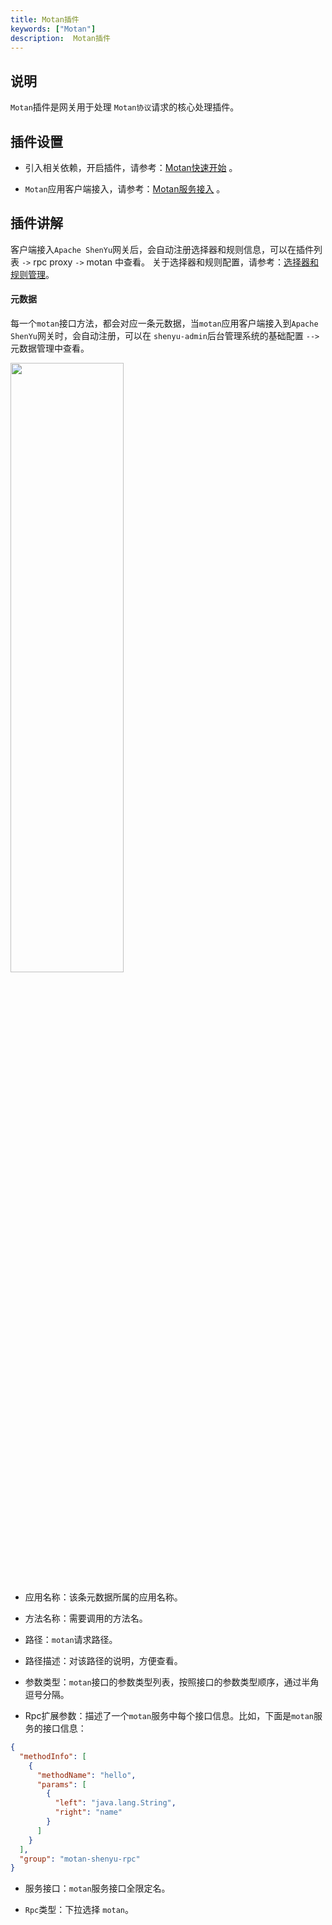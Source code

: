 ```yaml
---
title: Motan插件
keywords: ["Motan"]
description:  Motan插件
---
```


## 说明

`Motan`插件是网关用于处理 `Motan协议`请求的核心处理插件。

## 插件设置

* 引入相关依赖，开启插件，请参考：[Motan快速开始](../quick-start-motan) 。

* `Motan`应用客户端接入，请参考：[Motan服务接入](../motan-proxy) 。


## 插件讲解

客户端接入`Apache ShenYu`网关后，会自动注册选择器和规则信息，可以在插件列表 `->` rpc proxy `->` motan 中查看。 关于选择器和规则配置，请参考：[选择器和规则管理](../selector-and-rule)。

#### 元数据

每一个`motan`接口方法，都会对应一条元数据，当`motan`应用客户端接入到`Apache ShenYu`网关时，会自动注册，可以在 `shenyu-admin`后台管理系统的基础配置 `-->` 元数据管理中查看。

<img src="/img/shenyu/plugin/motan/metadata.png" width="60%" height="50%" />

* 应用名称：该条元数据所属的应用名称。

* 方法名称：需要调用的方法名。

* 路径：`motan`请求路径。

* 路径描述：对该路径的说明，方便查看。

* 参数类型：`motan`接口的参数类型列表，按照接口的参数类型顺序，通过半角逗号分隔。

* Rpc扩展参数：描述了一个`motan`服务中每个接口信息。比如，下面是`motan`服务的接口信息：

```json
{
  "methodInfo": [
    {
      "methodName": "hello",
      "params": [
        {
          "left": "java.lang.String",
          "right": "name"
        }
      ]
    }
  ],
  "group": "motan-shenyu-rpc"
}
```

* 服务接口：`motan`服务接口全限定名。

* `Rpc`类型：下拉选择 `motan`。
